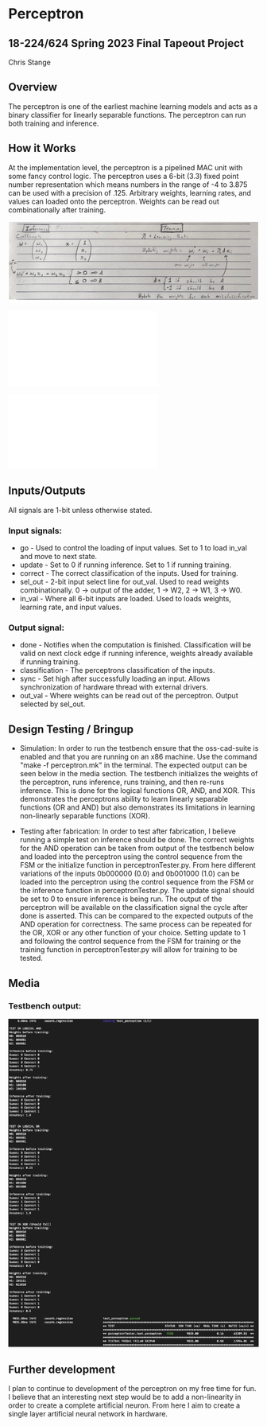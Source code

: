 # Perceptron

## 18-224/624 Spring 2023 Final Tapeout Project
Chris Stange

## Overview

The perceptron is one of the earliest machine learning models and acts as a binary classifier for linearly separable functions.  The perceptron can run both training and inference.

## How it Works

At the implementation level, the perceptron is a pipelined MAC unit with some fancy control logic.  The perceptron uses a 6-bit (3.3) fixed point number representation which means numbers in the range of -4 to 3.875 can be used with a precision of .125.  Arbitrary weights, learning rates, and values can loaded onto the perceptron.  Weights can be read out combinationally after training.  

![Computation](/docs/computation.png)

![Datapath](/docs/Perceptron_datapath.pdf)

![FSM](/docs/Perceptron_fsm.pdf)

## Inputs/Outputs

All signals are 1-bit unless otherwise stated.

### Input signals:
* go - Used to control the loading of input values. Set to 1 to load in_val and move to next state.
* update - Set to 0 if running inference. Set to 1 if running training.
* correct - The correct classification of the inputs.  Used for training.
* sel_out - 2-bit input select line for out_val.  Used to read weights combinationally. 0 -> output of the adder, 1 -> W2, 2 -> W1, 3 -> W0.
* in_val - Where all 6-bit inputs are loaded.  Used to loads weights, learning rate, and input values.

### Output signal:
* done - Notifies when the computation is finished.  Classification will be valid on next clock edge if running inference, weights already available if running training.
* classification - The perceptrons classification of the inputs.
* sync - Set high after successfully loading an input. Allows synchronization of hardware thread with external drivers.
* out_val - Where weights can be read out of the perceptron. Output selected by sel_out.

## Design Testing / Bringup

* Simulation: In order to run the testbench ensure that the oss-cad-suite is enabled and that you are running on an x86 machine.  Use the command "make -f perceptron.mk" in the terminal.  The expected output can be seen below in the media section.  The testbench initializes the weights of the perceptron, runs inference, runs training, and then re-runs inference.  This is done for the logical functions OR, AND, and XOR.  This demonstrates the perceptrons ability to learn linearly separable functions (OR and AND) but also demonstrates its limitations in learning non-linearly separable functions (XOR).

* Testing after fabrication: In order to test after fabrication, I believe running a simple test on inference should be done.  The correct weights for the AND operation can be taken from output of the testbench below and loaded into the perceptron using the control sequence from the FSM or the initialize function in perceptronTester.py.  From here different variations of the inputs 0b000000 (0.0) and 0b001000 (1.0) can be loaded into the perceptron using the control sequence from the FSM or the inference function in perceptronTester.py.  The update signal should be set to 0 to ensure inference is being run.  The output of the perceptron will be available on the classification signal the cycle after done is asserted.  This can be compared to the expected outputs of the AND operation for correctness.  The same process can be repeated for the OR, XOR or any other function of your choice.  Setting update to 1 and following the control sequence from the FSM for training or the training function in perceptronTester.py will allow for training to be tested.

## Media
### Testbench output:
![Testbench output](/docs/test.png)

## Further development

I plan to continue to development of the perceptron on my free time for fun.  I believe that an interesting next step would be to add a non-linearity in order to create a complete artificial neuron.  From here I aim to create a single layer artificial neural network in hardware.